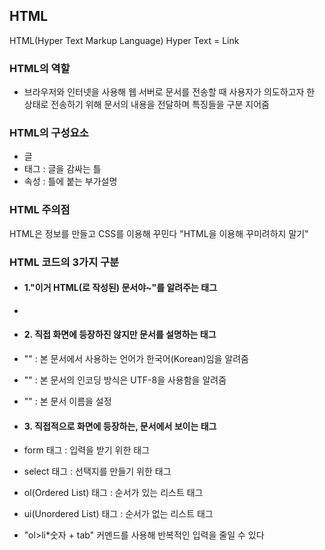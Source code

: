 ## HTML

HTML(Hyper Text Markup Language)
Hyper Text = Link



### HTML의 역할
- 브라우저와 인터넷을 사용해 웹 서버로 문서를 전송할 때 사용자가 의도하고자 한 상태로
전송하기 위해 문서의 내용을 전달하며 특징들을 구분 지어줌



### HTML의 구성요소
- 글
- 태그 : 글을 감싸는 틀
- 속성 : 틀에 붙는 부가설명



### HTML 주의점
HTML은 정보를 만들고
CSS를 이용해 꾸민다
"HTML을 이용해 꾸미려하지 말기"



### HTML 코드의 3가지 구분
- #### 1."이거 HTML(로 작성된) 문서야~"를 알려주는 태그
- ~~~"<!DOCTYPE html>"~~~ : 본 문서가 HTML로 작성된 문서임을 알려줌


- #### 2. 직접 화면에 등장하진 않지만 문서를 설명하는 태그
- "<html lang="ko">" : 본 문서에서 사용하는 언어가 한국어(Korean)임을 알려줌
- "<meta charset="UTF-8">" : 본 문서의 인코딩 방식은 UTF-8을 사용함을 알려줌
- "<title>TITLE</title>" : 본 문서 이름을 설정


- #### 3. 직접적으로 화면에 등장하는, 문서에서 보이는 태그
- form 태그 : 입력을 받기 위한 태그
- select 태그 : 선택지를 만들기 위한 태그
- ol(Ordered List) 태그 : 순서가 있는 리스트 태그
- ui(Unordered List) 태그 : 순서가 없는 리스트 태그
- "ol>li*숫자  + tab" 커멘드를 사용해 반복적인 입력을 줄일 수 있다
